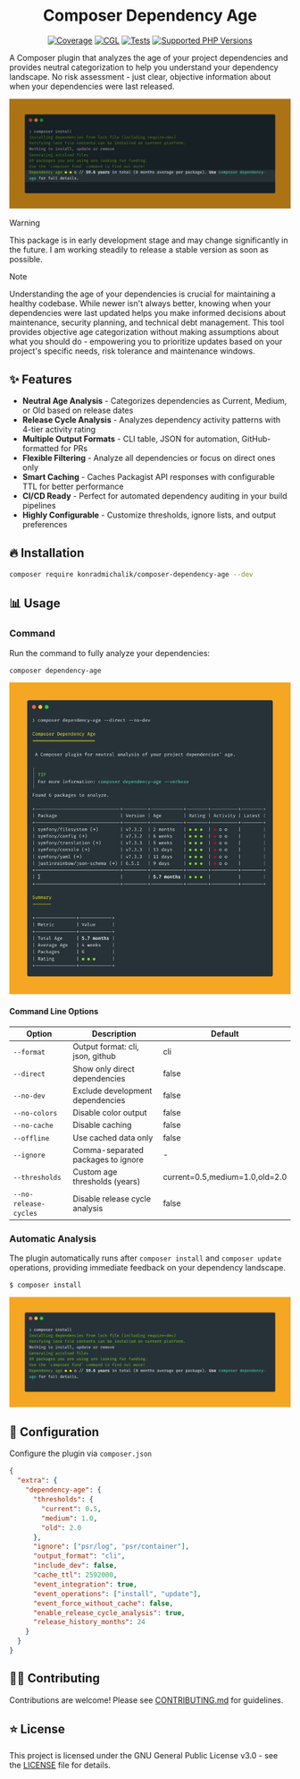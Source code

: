 <div align="center">

# Composer Dependency Age

[![Coverage](https://img.shields.io/coverallsCoverage/github/jackd248/composer-dependency-age?logo=coveralls)](https://coveralls.io/github/jackd248/composer-dependency-age)
[![CGL](https://img.shields.io/github/actions/workflow/status/jackd248/composer-dependency-age/cgl.yml?label=cgl&logo=github)](https://github.com/jackd248/composer-dependency-age/actions/workflows/cgl.yml)
[![Tests](https://img.shields.io/github/actions/workflow/status/jackd248/composer-dependency-age/tests.yml?label=tests&logo=github)](https://github.com/jackd248/composer-dependency-age/actions/workflows/tests.yml)
[![Supported PHP Versions](https://img.shields.io/packagist/dependency-v/konradmichalik/composer-dependency-age/php?logo=php)](https://packagist.org/packages/konradmichalik/composer-dependency-age)

</div>

A Composer plugin that analyzes the age of your project dependencies and provides neutral categorization to help you understand your dependency landscape. No risk assessment - just clear, objective information about when your dependencies were last released.

![composer-hook-focus.png](docs/images/composer-hook-focus.png)

> [!warning]
> This package is in early development stage and may change significantly in the future. I am working steadily to release a stable version as soon as possible.

> [!note]
> Understanding the age of your dependencies is crucial for maintaining a healthy codebase.
> While newer isn't always better, knowing when your dependencies were last updated helps you make informed decisions about maintenance, security planning, and technical debt management.
> This tool provides objective age categorization without making assumptions about what you should do - empowering you to prioritize updates based on your project's specific needs, risk tolerance and maintenance windows.

## ✨ Features

- **Neutral Age Analysis** - Categorizes dependencies as Current, Medium, or Old based on release dates
- **Release Cycle Analysis** - Analyzes dependency activity patterns with 4-tier activity rating
- **Multiple Output Formats** - CLI table, JSON for automation, GitHub-formatted for PRs
- **Flexible Filtering** - Analyze all dependencies or focus on direct ones only
- **Smart Caching** - Caches Packagist API responses with configurable TTL for better performance
- **CI/CD Ready** - Perfect for automated dependency auditing in your build pipelines
- **Highly Configurable** - Customize thresholds, ignore lists, and output preferences

## 🔥 Installation

```bash
composer require konradmichalik/composer-dependency-age --dev
```

## 📊 Usage

### Command
Run the command to fully analyze your dependencies:

```bash
composer dependency-age
```

![composer-command.png](docs/images/composer-command.png)

#### Command Line Options

| Option | Description | Default |
|--------|-------------|---------|
| `--format` | Output format: cli, json, github | cli |
| `--direct` | Show only direct dependencies | false |
| `--no-dev` | Exclude development dependencies | false |
| `--no-colors` | Disable color output | false |
| `--no-cache` | Disable caching | false |
| `--offline` | Use cached data only | false |
| `--ignore` | Comma-separated packages to ignore | - |
| `--thresholds` | Custom age thresholds (years) | current=0.5,medium=1.0,old=2.0 |
| `--no-release-cycles` | Disable release cycle analysis | false |


### Automatic Analysis
The plugin automatically runs after `composer install` and `composer update` operations, providing immediate feedback on your dependency landscape.

```shell
$ composer install
```

![composer-hook.png](docs/images/composer-hook.png)

## 📝 Configuration

Configure the plugin via `composer.json`

```json
{
  "extra": {
    "dependency-age": {
      "thresholds": {
        "current": 0.5,
        "medium": 1.0,
        "old": 2.0
      },
      "ignore": ["psr/log", "psr/container"],
      "output_format": "cli",
      "include_dev": false,
      "cache_ttl": 2592000,
      "event_integration": true,
      "event_operations": ["install", "update"],
      "event_force_without_cache": false,
      "enable_release_cycle_analysis": true,
      "release_history_months": 24
    }
  }
}
```

## 🧑‍💻 Contributing

Contributions are welcome! Please see [CONTRIBUTING.md](CONTRIBUTING.md) for guidelines.

## ⭐ License

This project is licensed under the GNU General Public License v3.0 - see the [LICENSE](LICENSE.md) file for details.
